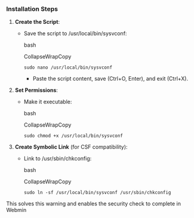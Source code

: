 ### Installation Steps

1. **Create the Script**:
    - Save the script to /usr/local/bin/sysvconf:
        
        bash
        
        CollapseWrapCopy
        
        `sudo nano /usr/local/bin/sysvconf`
        
        - Paste the script content, save (Ctrl+O, Enter), and exit (Ctrl+X).
2. **Set Permissions**:
    - Make it executable:
        
        bash
        
        CollapseWrapCopy
        
        `sudo chmod +x /usr/local/bin/sysvconf`
        
3. **Create Symbolic Link** (for CSF compatibility):
    - Link to /usr/sbin/chkconfig:
        
        bash
        
        CollapseWrapCopy
        
        `sudo ln -sf /usr/local/bin/sysvconf /usr/sbin/chkconfig`

This solves this warning and enables the security check to complete in Webmin
[](WebminChkConfigWarning.png)
